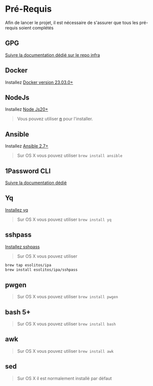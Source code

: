 # Pré-Requis

Afin de lancer le projet, il est nécessaire de s'assurer que tous les pré-requis soient complétés

## GPG

[Suivre la documentation dédié sur le repo infra](https://github.com/mission-apprentissage/ij-infra/blob/main/docs/gpg.md)

## Docker

Installez [Docker version 23.03.0+](https://docs.docker.com/engine/install/)

## NodeJs

Installez [Node Js20+](https://nodejs.org/en/download)

> Vous pouvez utiliser [n](https://github.com/tj/n#third-party-installers) pour l'installer.

## Ansible

Installez [Ansible 2.7+](https://docs.ansible.com/ansible/latest/installation_guide/intro_installation.html)

> Sur OS X vous pouvez utiliser `brew install ansible`

## 1Password CLI

[Suivre la documentation dédié](./1password.md)

## Yq

[Installez yq](https://github.com/mikefarah/yq)

> Sur OS X vous pouvez utiliser `brew install yq`

## sshpass

[Installez sshpass](https://www.linuxtricks.fr/wiki/ssh-sshpass-la-connexion-ssh-par-mot-de-passe-non-interactive)

> Sur OS X vous pouvez utiliser

```bash
brew tap esolitos/ipa
brew install esolitos/ipa/sshpass
```

## pwgen

> Sur OS X vous pouvez utiliser `brew install pwgen`

## bash 5+

> Sur OS X vous pouvez utiliser `brew install bash`

## awk

> Sur OS X vous pouvez utiliser `brew install awk`

## sed

> Sur OS X il est normalement installé par défaut
